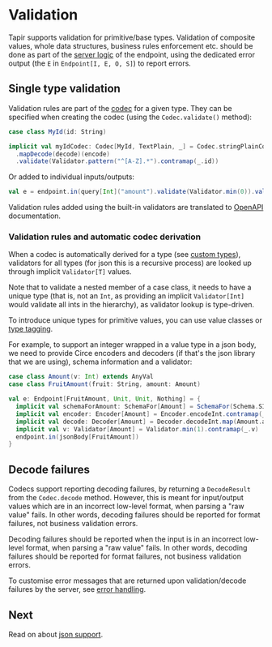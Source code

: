 # Validation

Tapir supports validation for primitive/base types. Validation of composite values, whole data structures, business 
rules enforcement etc. should be done as part of the [server logic](../server/logic.html) of the endpoint, using the 
dedicated error output (the `E` in `Endpoint[I, E, O, S]`) to report errors. 

## Single type validation

Validation rules are part of the [codec](codecs.html) for a given type. They can be specified when creating the codec
(using the `Codec.validate()` method):
 
```scala
case class MyId(id: String)

implicit val myIdCodec: Codec[MyId, TextPlain, _] = Codec.stringPlainCodecUtf8
  .mapDecode(decode)(encode)
  .validate(Validator.pattern("^[A-Z].*").contramap(_.id))
```
 
Or added to individual inputs/outputs:

```scala
val e = endpoint.in(query[Int]("amount").validate(Validator.min(0)).validate(Validator.max(100)))
``` 

Validation rules added using the built-in validators are translated to [OpenAPI](../openapi.html) documentation.

### Validation rules and automatic codec derivation

When a codec is automatically derived for a type (see [custom types](customtypes.md)), validators for all types 
(for json this is a recursive process) are looked up through implicit `Validator[T]` values.

Note that to validate a nested member of a case class, it needs to have a unique type (that is, not an `Int`, as 
providing an implicit `Validator[Int]` would validate all ints in the hierarchy), as validator lookup is type-driven.

To introduce unique types for primitive values, you can use value classes or [type tagging](https://github.com/softwaremill/scala-common#tagging).

For example, to support an integer wrapped in a value type in a json body, we need to provide Circe encoders and 
decoders (if that's the json library that we are using), schema information and a validator:
 
```scala
case class Amount(v: Int) extends AnyVal
case class FruitAmount(fruit: String, amount: Amount)

val e: Endpoint[FruitAmount, Unit, Unit, Nothing] = {
  implicit val schemaForAmount: SchemaFor[Amount] = SchemaFor(Schema.SInteger)
  implicit val encoder: Encoder[Amount] = Encoder.encodeInt.contramap(_.v)
  implicit val decode: Decoder[Amount] = Decoder.decodeInt.map(Amount.apply)
  implicit val v: Validator[Amount] = Validator.min(1).contramap(_.v)
  endpoint.in(jsonBody[FruitAmount])
}
```

## Decode failures

Codecs support reporting decoding failures, by returning a `DecodeResult` from the `Codec.decode` method. However, this 
is meant for input/output values which are in an incorrect low-level format, when parsing a "raw value" fails. In other 
words, decoding failures should be reported for format failures, not business validation errors.
 
Decoding failures should be reported when the input is in an incorrect low-level format, when parsing a "raw value"
fails. In other words, decoding failures should be reported for format failures, not business validation errors.

To customise error messages that are returned upon validation/decode failures by the server, see 
[error handling](../errors.html).

## Next

Read on about [json support](json.html).
